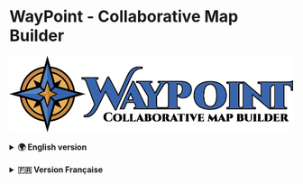# WayPoint - Collaborative Map Builder

<p align="center">
  <img src="assets/logo.png" alt="WayPoint Logo" style="max-width: 100%;" />
</p>
<details>
<summary><strong>🌍 English version</strong></summary>

WayPoint - Map Builder is a progressive web application (PWA) designed to let users collaboratively create, annotate, and share custom interactive maps in real time.

This project serves as a certification project for a full-stack web/mobile developer certification (RNCP 5).

> 📅 **Open-source release scheduled for July 2025.**

---

## 🎯 Project Goal

WayPoint enables gamers, content creators, and groups to collaboratively build, customize, and share interactive maps using personalized images (e.g., game maps).

---

## 👥 Target Users

- Gamers marking zones, bosses, treasures, or POIs on game maps
- Content creators sharing custom maps
- Player groups collaboratively annotating maps

---

## 🛠 Core Features

- 📤 Custom map image uploads
- 📌 Points of Interest (POI) with details (coordinates, description, icons, images)
- 🗂 Hierarchical POI categorization
- 👥 User invitation and collaborative editing
- 🔍 Dynamic POI filtering
- 🌐 Public read-only map sharing
- 📱 Mobile compatibility (PWA)
- 🎮 Game selection from external database (IGDB): each map is linked to an official game, allowing filtering and grouping by title.
- 🌍 Multi-language support (English/French)

**Detailed features → [`docs/en/features.md`](docs/en/features.md)**

---

## 🚀 Technology Stack

| Component             | Technology                   |
|-----------------------|------------------------------|
| 🌐 Frontend           | Nuxt.js 3 + Vue.js           |
| 🎨 UI/UX              | Vuetify 3                    |
| 🛠 Backend            | Node.js + Express.js         |
| 🗄 Database           | MySQL 8.0                    |
| 🗺 Interactive Maps   | Leaflet.js                   |
| 🔐 Authentication     | Google OAuth2 + Email/password |
| 🗂 File Storage       | Local storage (Docker volumes) |
| 📧 Email Service      | Mailtrap (development)       |
| 🔄 Real-time (future) | WebSockets (Socket.io)       |
| 🌍 Internationalization | Nuxt i18n                 |
| 📦 Deployment         | Docker Compose               |
| 🎮 Game Database      | IGDB API                     |

> Authentication is handled via Google OAuth2 or email/password.  
> Email confirmation is sent via Mailtrap for development.

### 📈 Performance and Scalability Optimizations
-  SQL indexing, server-side pagination, and dynamic frontend loading strategies integrated directly from the MVP.

**Tech stack details → [`docs/en/stack.md`](docs/en/stack.md)**

---

## 🧩 Class Diagram

View class structure for MVP version:

- [`docs/en/class-diagram.md`](docs/en/class-diagram.md)

---

## 📄 Database Schema

SQL schema describing the MVP database structure:

- [`docs/en/schema.sql`](docs/en/schema.sql)
- [`scripts/schema.sql`](scripts/schema.sql) (initialization script)

---

## 🚀 Development Setup

### Prerequisites
- Node.js 18+ and npm
- MySQL 8.0+ (or Docker for database)

### Quick Start

1. **Clone the backend repository**
```bash
git clone <backend-repository-url>
cd <backend-repo-name>
```

2. **Install dependencies**
```bash
npm install
```

3. **Set up environment variables**
```bash
cp .env.example .env
# Edit .env with your configuration
```

4. **Initialize the database**
```bash
chmod +x scripts/init-db.sh
./scripts/init-db.sh
```

5. **Start the development server**
```bash
npm run dev
```

6. **Access the API**
- Backend API: http://localhost:3000

### Docker Setup (with frontend)

If you have the complete project with both repositories:

```bash
# From the parent directory containing both repos
docker-compose up -d
```

---

## 🗄 Database Initialization

The MySQL database can be initialized using the provided script:

```bash
chmod +x scripts/init-db.sh
./scripts/init-db.sh
```

This will execute the schema file: [`scripts/schema.sql`](scripts/schema.sql)

**Options:**
- For test database: `WAYPOINT_DB_NAME=waypoint_test_db ./scripts/init-db.sh`
- This script is idempotent: you can run it multiple times without error.
- It will create all tables and indexes, and works for both fresh setups and forks.

**Schema documentation:**
- [`docs/en/schema.sql`](docs/en/schema.sql) (English)
- [`docs/fr/schema.sql`](docs/fr/schema.sql) (French)

---

## 🌍 Internationalization

The application supports multiple languages through the frontend:
- **English** (default)
- **French**

Language files are managed in the frontend repository (`i18n/locales/` directory).

---

## 📌 Roadmap (Post-MVP)

Future roadmap includes advanced collaboration modes, role management, modification history, and enhanced filtering.

Details in [`docs/en/features.md`](docs/en/features.md)

---

## 📂 Project Documentation

All documentation is available in the [`docs/`](docs/) folder, organized into separate directories for English (`docs/en`) and French (`docs/fr`).

---

## 📌 License

WayPoint - Map Builder will be published under an open-source license after the final certification exam.

**Expected open-source release: July 2025.**

</details>

</br>

<details>


<summary><strong>🇫🇷 Version Française</strong></summary>

WayPoint - Map Builder est une application web progressive (PWA) conçue pour permettre aux utilisateurs de créer, annoter et partager de manière collaborative des cartes interactives personnalisées en temps réel.

Ce projet sert de validation pour une certification développeur web/mobile full-stack (RNCP 5).

> 📅 **Publication open-source prévue pour juillet 2025.**

---

## 🎯 Objectif du projet

WayPoint permet aux joueurs, créateurs de contenu et groupes de construire, personnaliser et partager collaborativement des cartes interactives à partir d'images personnalisées (ex : maps de jeux).

---

## 👥 Public cible

- Joueurs souhaitant marquer des zones, boss, trésors ou POI sur une carte de jeu
- Créateurs de contenu partageant des cartes personnalisées
- Groupes de joueurs collaborant sur une carte

---

## 🛠 Fonctionnalités principales

- 📤 Téléchargement d'images personnalisées pour les cartes
- 📌 Points d'intérêt (POI) avec détails (coordonnées, description, icônes, images)
- 🗂 Catégorisation hiérarchique des POI
- 👥 Invitation d'utilisateurs et édition collaborative
- 🔍 Filtrage dynamique des POI
- 🌐 Partage public des cartes en lecture seule
- 📱 Compatibilité mobile (PWA)
- 🎮 Sélection du jeu via une base externe (IGDB) : chaque carte est associée à un jeu officiel, permettant de filtrer ou regrouper les maps par titre.
- 🌍 Support multi-langues (Anglais/Français)

**Fonctionnalités détaillées → [`docs/fr/features.md`](docs/fr/features.md)**

---

## 🚀 Stack technique

| Composant             | Technologie                  |
|-----------------------|------------------------------|
| 🌐 Frontend           | Nuxt.js 3 + Vue.js           |
| 🎨 UI/UX              | Vuetify 3                    |
| 🛠 Backend            | Node.js + Express.js         |
| 🗄 Base de données    | MySQL 8.0                    |
| 🗺 Cartes interactives| Leaflet.js                   |
| 🔐 Authentification   | Google OAuth2 + Email/mot de passe |
| 🗂 Stockage fichiers  | Stockage local (volumes Docker) |
| 📧 Service Email      | Mailtrap (développement)     |
| 🔄 Temps réel (futur) | WebSockets (Socket.io)       |
| 🌍 Internationalisation | Nuxt i18n                 |
| 📦 Déploiement        | Docker Compose               |
| 🎮 Base de données jeux | API IGDB                   |

> L'authentification est gérée via Google OAuth2 ou par email/mot de passe.  
> Un email de validation est envoyé via Mailtrap pour le développement.

**Détails de la stack → [`docs/fr/stack.md`](docs/fr/stack.md)**

---

## 🧩 Diagramme de classes

Consultez la structure des classes pour la version MVP :

- [`docs/fr/class-diagram.md`](docs/fr/class-diagram.md)

---

## 📄 Schéma de la base de données

Schéma SQL décrivant la structure de la base MVP :

- [`docs/fr/schema.sql`](docs/fr/schema.sql)
- [`scripts/schema.sql`](scripts/schema.sql) (script d'initialisation)

---

## 🚀 Configuration de développement

### Prérequis
- Node.js 18+ et npm
- MySQL 8.0+ (ou Docker pour la base de données)

### Démarrage rapide

1. **Cloner le dépôt backend**
```bash
git clone <backend-repository-url>
cd <backend-repo-name>
```

2. **Installer les dépendances**
```bash
npm install
```

3. **Configurer les variables d'environnement**
```bash
cp .env.example .env
# Éditer .env avec votre configuration
```

4. **Initialiser la base de données**
```bash
chmod +x scripts/init-db.sh
./scripts/init-db.sh
```

5. **Démarrer le serveur de développement**
```bash
npm run dev
```

6. **Accéder à l'API**
- API Backend : http://localhost:3000

### Configuration Docker (avec le frontend)

Si vous avez le projet complet avec les deux dépôts :

```bash
# Depuis le répertoire parent contenant les deux repos
docker-compose up -d
```

---

## 🗄 Initialisation de la base de données

La base de données MySQL peut être initialisée en utilisant le script fourni :

```bash
chmod +x scripts/init-db.sh
./scripts/init-db.sh
```

Ceci exécutera le fichier de schéma : [`scripts/schema.sql`](scripts/schema.sql)

**Options :**
- Pour la base de test : `WAYPOINT_DB_NAME=waypoint_test_db ./scripts/init-db.sh`
- Ce script est idempotent : vous pouvez l'exécuter plusieurs fois sans erreur.
- Il créera toutes les tables et index, et fonctionne pour les nouvelles installations et les forks.

**Documentation du schéma :**
- [`docs/en/schema.sql`](docs/en/schema.sql) (Anglais)
- [`docs/fr/schema.sql`](docs/fr/schema.sql) (Français)

---

## 🌍 Internationalisation

L'application supporte plusieurs langues via le frontend :
- **Anglais** (par défaut)
- **Français**

Les fichiers de langue sont gérés dans le dépôt frontend (répertoire `i18n/locales/`).

---

## 📌 Roadmap (Post-MVP)

La roadmap future inclut des modes de collaboration avancés, gestion des rôles, historique des modifications et filtrage amélioré.

Détails dans [`docs/fr/features.md`](docs/fr/features.md)

---

## 📂 Documentation du projet

Toute la documentation est disponible dans le dossier [`docs/`](docs/), organisée en répertoires distincts pour l'anglais (`docs/en`) et le français (`docs/fr`).

---

## 📌 Licence

WayPoint - Map Builder sera publié sous une licence open-source après l'examen final de certification.

**Publication open-source prévue : juillet 2025.**

</details>
